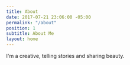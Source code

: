 ```yaml
---
title: About
date: 2017-07-21 23:06:00 -05:00
permalink: "/about"
position: 1
subtitle: About Me
layout: home
---
```


I'm a creative, telling stories and sharing beauty.